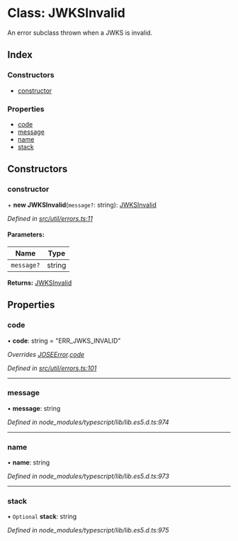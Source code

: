 # Class: JWKSInvalid

An error subclass thrown when a JWKS is invalid.

## Index

### Constructors

* [constructor](_util_errors_.jwksinvalid.md#constructor)

### Properties

* [code](_util_errors_.jwksinvalid.md#code)
* [message](_util_errors_.jwksinvalid.md#message)
* [name](_util_errors_.jwksinvalid.md#name)
* [stack](_util_errors_.jwksinvalid.md#stack)

## Constructors

### constructor

\+ **new JWKSInvalid**(`message?`: string): [JWKSInvalid](_util_errors_.jwksinvalid.md)

*Defined in [src/util/errors.ts:11](https://github.com/panva/jose/blob/v3.6.0/src/util/errors.ts#L11)*

#### Parameters:

Name | Type |
------ | ------ |
`message?` | string |

**Returns:** [JWKSInvalid](_util_errors_.jwksinvalid.md)

## Properties

### code

•  **code**: string = "ERR\_JWKS\_INVALID"

*Overrides [JOSEError](_util_errors_.joseerror.md).[code](_util_errors_.joseerror.md#code)*

*Defined in [src/util/errors.ts:101](https://github.com/panva/jose/blob/v3.6.0/src/util/errors.ts#L101)*

___

### message

•  **message**: string

*Defined in node_modules/typescript/lib/lib.es5.d.ts:974*

___

### name

•  **name**: string

*Defined in node_modules/typescript/lib/lib.es5.d.ts:973*

___

### stack

• `Optional` **stack**: string

*Defined in node_modules/typescript/lib/lib.es5.d.ts:975*
